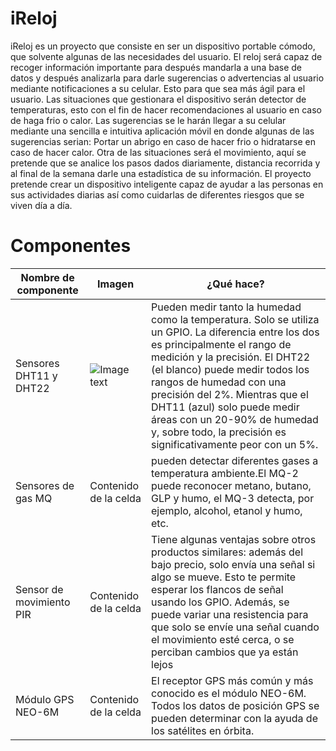 # iReloj
iReloj es un proyecto que consiste en ser un dispositivo portable cómodo, que solvente algunas de las necesidades del usuario. El reloj será capaz de recoger información importante para después mandarla a una base de datos y después analizarla para darle sugerencias o advertencias al usuario mediante notificaciones a su celular. Esto para que sea más ágil para el usuario.  Las situaciones que gestionara el dispositivo serán detector de temperaturas, esto con el fin de hacer recomendaciones al usuario en caso de haga frio o calor. Las sugerencias se le harán llegar a su celular mediante una sencilla e intuitiva aplicación móvil en donde algunas de las sugerencias serian: Portar un abrigo en caso de hacer frio o hidratarse en caso de hacer calor.  Otra de las situaciones será el movimiento, aquí se pretende que se analice los pasos dados diariamente, distancia recorrida y al final de la semana darle una estadística de su información.  El proyecto pretende crear un dispositivo inteligente capaz de ayudar a las personas en sus actividades diarias así como cuidarlas de diferentes riesgos que se viven día a día. 

# Componentes
| Nombre de componente | Imagen | ¿Qué hace? |
| ------------- | ------------- | ------------- |
| Sensores DHT11 y DHT22  | ![Image text]([https://github.com/zzuljs/CppLearning/blob/master/CppLearning/raw/master/Itachi.jpg](http://robotica.sandria.org/wp-content/uploads/2017/05/DHT11-DHT22-v1-ch.png]))  | Pueden medir tanto la humedad como la temperatura. Solo se utiliza un GPIO. La diferencia entre los dos es principalmente el rango de medición y la precisión. El DHT22 (el blanco) puede medir todos los rangos de humedad con una precisión del 2%. Mientras que el DHT11 (azul) solo puede medir áreas con un 20-90% de humedad y, sobre todo, la precisión es significativamente peor con un 5%. |
| Sensores de gas MQ  | Contenido de la celda  | pueden detectar diferentes gases a temperatura ambiente.El MQ-2 puede reconocer metano, butano, GLP y humo, el MQ-3 detecta, por ejemplo, alcohol, etanol y humo, etc. |
| Sensor de movimiento PIR  | Contenido de la celda  | Tiene algunas ventajas sobre otros productos similares: además del bajo precio, solo envía una señal si algo se mueve. Esto te permite esperar los flancos de señal usando los GPIO. Además, se puede variar una resistencia para que solo se envíe una señal cuando el movimiento esté cerca, o se perciban cambios que ya están lejos  |
| Módulo GPS NEO-6M  | Contenido de la celda  | El receptor GPS más común y más conocido es el módulo NEO-6M. Todos los datos de posición GPS se pueden determinar con la ayuda de los satélites en órbita.  |

